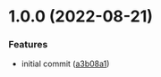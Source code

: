 # 1.0.0 (2022-08-21)


### Features

* initial commit ([a3b08a1](https://github.com/Nicklason/node-auto-repair/commit/a3b08a1d0bf9b51962ddb0ce22f7b225464a6f34))

